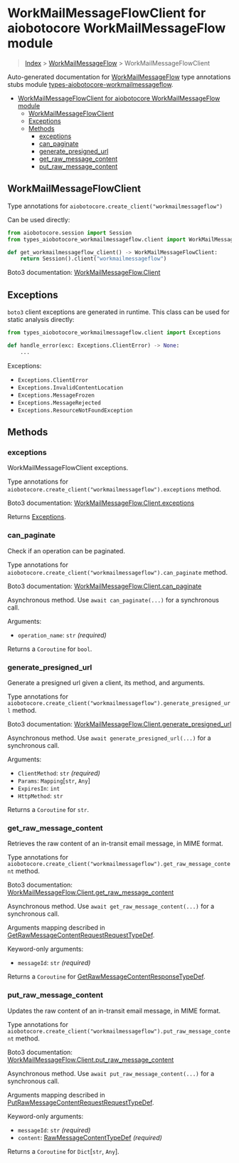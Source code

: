 <a id="workmailmessageflowclient-for-aiobotocore-workmailmessageflow-module"></a>

# WorkMailMessageFlowClient for aiobotocore WorkMailMessageFlow module

> [Index](..) > [WorkMailMessageFlow](.) > WorkMailMessageFlowClient

Auto-generated documentation for
[WorkMailMessageFlow](https://boto3.amazonaws.com/v1/documentation/api/latest/reference/services/workmailmessageflow.html#WorkMailMessageFlow)
type annotations stubs module
[types-aiobotocore-workmailmessageflow](https://pypi.org/project/types-aiobotocore-workmailmessageflow/).

- [WorkMailMessageFlowClient for aiobotocore WorkMailMessageFlow module](#workmailmessageflowclient-for-aiobotocore-workmailmessageflow-module)
  - [WorkMailMessageFlowClient](#workmailmessageflowclient)
  - [Exceptions](#exceptions)
  - [Methods](#methods)
    - [exceptions](#exceptions)
    - [can_paginate](#can_paginate)
    - [generate_presigned_url](#generate_presigned_url)
    - [get_raw_message_content](#get_raw_message_content)
    - [put_raw_message_content](#put_raw_message_content)

<a id="workmailmessageflowclient"></a>

## WorkMailMessageFlowClient

Type annotations for `aiobotocore.create_client("workmailmessageflow")`

Can be used directly:

```python
from aiobotocore.session import Session
from types_aiobotocore_workmailmessageflow.client import WorkMailMessageFlowClient

def get_workmailmessageflow_client() -> WorkMailMessageFlowClient:
    return Session().client("workmailmessageflow")
```

Boto3 documentation:
[WorkMailMessageFlow.Client](https://boto3.amazonaws.com/v1/documentation/api/latest/reference/services/workmailmessageflow.html#WorkMailMessageFlow.Client)

<a id="exceptions"></a>

## Exceptions

`boto3` client exceptions are generated in runtime. This class can be used for
static analysis directly:

```python
from types_aiobotocore_workmailmessageflow.client import Exceptions

def handle_error(exc: Exceptions.ClientError) -> None:
    ...
```

Exceptions:

- `Exceptions.ClientError`
- `Exceptions.InvalidContentLocation`
- `Exceptions.MessageFrozen`
- `Exceptions.MessageRejected`
- `Exceptions.ResourceNotFoundException`

<a id="methods"></a>

## Methods

<a id="exceptions"></a>

### exceptions

WorkMailMessageFlowClient exceptions.

Type annotations for
`aiobotocore.create_client("workmailmessageflow").exceptions` method.

Boto3 documentation:
[WorkMailMessageFlow.Client.exceptions](https://boto3.amazonaws.com/v1/documentation/api/latest/reference/services/workmailmessageflow.html#WorkMailMessageFlow.Client.exceptions)

Returns [Exceptions](#exceptions).

<a id="can_paginate"></a>

### can_paginate

Check if an operation can be paginated.

Type annotations for
`aiobotocore.create_client("workmailmessageflow").can_paginate` method.

Boto3 documentation:
[WorkMailMessageFlow.Client.can_paginate](https://boto3.amazonaws.com/v1/documentation/api/latest/reference/services/workmailmessageflow.html#WorkMailMessageFlow.Client.can_paginate)

Asynchronous method. Use `await can_paginate(...)` for a synchronous call.

Arguments:

- `operation_name`: `str` *(required)*

Returns a `Coroutine` for `bool`.

<a id="generate_presigned_url"></a>

### generate_presigned_url

Generate a presigned url given a client, its method, and arguments.

Type annotations for
`aiobotocore.create_client("workmailmessageflow").generate_presigned_url`
method.

Boto3 documentation:
[WorkMailMessageFlow.Client.generate_presigned_url](https://boto3.amazonaws.com/v1/documentation/api/latest/reference/services/workmailmessageflow.html#WorkMailMessageFlow.Client.generate_presigned_url)

Asynchronous method. Use `await generate_presigned_url(...)` for a synchronous
call.

Arguments:

- `ClientMethod`: `str` *(required)*
- `Params`: `Mapping`\[`str`, `Any`\]
- `ExpiresIn`: `int`
- `HttpMethod`: `str`

Returns a `Coroutine` for `str`.

<a id="get_raw_message_content"></a>

### get_raw_message_content

Retrieves the raw content of an in-transit email message, in MIME format.

Type annotations for
`aiobotocore.create_client("workmailmessageflow").get_raw_message_content`
method.

Boto3 documentation:
[WorkMailMessageFlow.Client.get_raw_message_content](https://boto3.amazonaws.com/v1/documentation/api/latest/reference/services/workmailmessageflow.html#WorkMailMessageFlow.Client.get_raw_message_content)

Asynchronous method. Use `await get_raw_message_content(...)` for a synchronous
call.

Arguments mapping described in
[GetRawMessageContentRequestRequestTypeDef](./type_defs.md#getrawmessagecontentrequestrequesttypedef).

Keyword-only arguments:

- `messageId`: `str` *(required)*

Returns a `Coroutine` for
[GetRawMessageContentResponseTypeDef](./type_defs.md#getrawmessagecontentresponsetypedef).

<a id="put_raw_message_content"></a>

### put_raw_message_content

Updates the raw content of an in-transit email message, in MIME format.

Type annotations for
`aiobotocore.create_client("workmailmessageflow").put_raw_message_content`
method.

Boto3 documentation:
[WorkMailMessageFlow.Client.put_raw_message_content](https://boto3.amazonaws.com/v1/documentation/api/latest/reference/services/workmailmessageflow.html#WorkMailMessageFlow.Client.put_raw_message_content)

Asynchronous method. Use `await put_raw_message_content(...)` for a synchronous
call.

Arguments mapping described in
[PutRawMessageContentRequestRequestTypeDef](./type_defs.md#putrawmessagecontentrequestrequesttypedef).

Keyword-only arguments:

- `messageId`: `str` *(required)*
- `content`:
  [RawMessageContentTypeDef](./type_defs.md#rawmessagecontenttypedef)
  *(required)*

Returns a `Coroutine` for `Dict`\[`str`, `Any`\].
